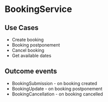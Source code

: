 # BookingService

## Use Cases
- Create booking
- Booking postponement
- Cancel booking
- Get available dates

## Outcome events
- BookingSubmission - on booking created
- BookingUpdate - on booking postponement
- BookingCancellation - on booking cancelled